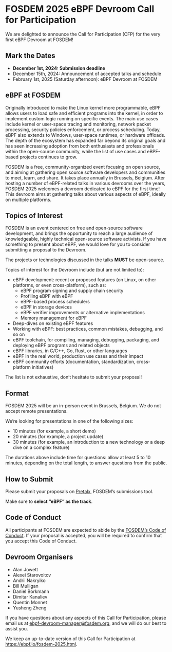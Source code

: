 FOSDEM 2025 eBPF Devroom Call for Participation
===============================================

We are delighted to announce the Call for Participation (CFP) for the very
first eBPF Devroom at FOSDEM!

Mark the Dates
--------------

* **December 1st, 2024: Submission deadline**
* December 15th, 2024: Announcement of accepted talks and schedule
* February 1st, 2025 (Saturday afternoon): eBPF Devroom at FOSDEM

eBPF at FOSDEM
--------------

Originally introduced to make the Linux kernel more programmable, eBPF allows
users to load safe and efficient programs into the kernel, in order to
implement custom logic running on specific events. The main use cases include
kernel or user-space tracing and monitoring, network packet processing,
security policies enforcement, or process scheduling. Today, eBPF also extends
to Windows, user-space runtimes, or hardware offloads. The depth of the
ecosystem has expanded far beyond its original goals and has seen increasing
adoption from both enthusiasts and professionals within the open-source
community, while the list of use cases and eBPF-based projects continues to
grow.

FOSDEM is a free, community-organized event focusing on open source, and aiming
at gathering open source software developers and communities to meet, learn,
and share. It takes place annually in Brussels, Belgium. After hosting a number
of eBPF-related talks in various devrooms over the years, FOSDEM 2025 welcomes
a devroom dedicated to eBPF for the first time! This devroom aims at gathering
talks about various aspects of eBPF, ideally on multiple platforms.

Topics of Interest
------------------

FOSDEM is an event centered on free and open-source software development, and
brings the opportunity to reach a large audience of knowledgeable, highly
technical open-source software activists. If you have something to present
about eBPF, we would love for you to consider submitting a proposal to the
Devroom.

The projects or technologies discussed in the talks **MUST** be open-source.

Topics of interest for the Devroom include (but are not limited to):

* eBPF development: recent or proposed features (on Linux, on other platforms,
  or even cross-platform), such as:
    * eBPF program signing and supply chain security
    * Profiling eBPF with eBPF
    * eBPF-based process schedulers
    * eBPF in storage devices
    * eBPF verifier improvements or alternative implementations
    * Memory management for eBPF
* Deep-dives on existing eBPF features
* Working with eBPF: best practices, common mistakes, debugging, and so on
* eBPF toolchain, for compiling, managing, debugging, packaging, and deploying
  eBPF programs and related objects
* eBPF libraries, in C/C++, Go, Rust, or other languages
* eBPF in the real world, production use cases and their impact
* eBPF community efforts (documentation, standardization, cross-platform
  initiatives)

The list is not exhaustive, don’t hesitate to submit your proposal!

Format
------

FOSDEM 2025 will be an in-person event in Brussels, Belgium.
We do not accept remote presentations.

We’re looking for presentations in one of the following sizes:

* 10 minutes (for example, a short demo)
* 20 minutes (for example, a project update)
* 30 minutes (for example, an introduction to a new technology or a deep dive on a complex feature)

The durations above include time for questions: allow at least 5 to 10 minutes,
depending on the total length, to answer questions from the public.

How to Submit
-------------

Please submit your proposals on [Pretalx], FOSDEM’s submissions tool.

Make sure to **select “eBPF” as the track**.

[Pretalx]: https://pretalx.fosdem.org/fosdem-2025/cfp

Code of Conduct
---------------

All participants at FOSDEM are expected to abide by the
[FOSDEM’s Code of Conduct]. If your proposal is accepted, you will be required
to confirm that you accept this Code of Conduct.

[FOSDEM’s Code of Conduct]: https://fosdem.org/2025/practical/conduct/

Devroom Organisers
------------------

* Alan Jowett
* Alexei Starovoitov
* Andrii Nakryiko
* Bill Mulligan
* Daniel Borkmann
* Dimitar Kanaliev
* Quentin Monnet
* Yusheng Zheng

If you have questions about any aspects of this Call for Participation, please
email us at <ebpf-devroom-manager@fosdem.org>, and we will do our best to
assist you.

We keep an up-to-date version of this Call for Participation at
<https://ebpf.io/fosdem-2025.html>.
